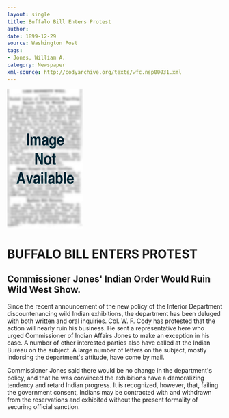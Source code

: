 ```yaml
---
layout: single
title: Buffalo Bill Enters Protest
author: 
date: 1899-12-29
source: Washington Post
tags:
- Jones, William A.
category: Newspaper
xml-source: http://codyarchive.org/texts/wfc.nsp00031.xml
---
```

![Image not available](/figures/default_document.png "Image not available")

# BUFFALO BILL ENTERS PROTEST

## Commissioner Jones' Indian Order Would Ruin Wild West Show.

Since the recent announcement of the new policy of the Interior Department discountenancing wild Indian exhibitions, the department has been deluged with both written and oral inquiries. Col. W. F. Cody has protested that the action will nearly ruin his business. He sent a representative here who urged Commissioner of Indian Affairs Jones to make an exception in his case. A number of other interested parties also have called at the Indian Bureau on the subject. A large number of letters on the subject, mostly indorsing the department's attitude, have come by mail.

Commissioner Jones said there would be no change in the department's policy, and that he was convinced the exhibitions have a demoralizing tendency and retard Indian progress. It is recognized, however, that, failing the government consent, Indians may be contracted with and withdrawn from the reservations and exhibited without the present formality of securing official sanction.